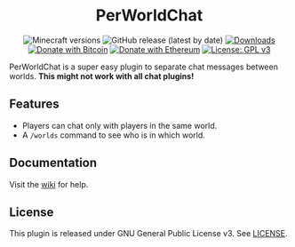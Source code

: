 <h1 align="center">PerWorldChat</h1>

<p align="center">
	<img src="https://img.shields.io/badge/Minecraft-1.8--1.17-orange" alt="Minecraft versions">
	<img src="https://img.shields.io/github/v/release/hyperdefined/PerWorldChat" alt="GitHub release (latest by date)">
	<a href="https://github.com/hyperdefined/PerWorldChat/releases"><img src="https://img.shields.io/github/downloads/hyperdefined/PerWorldChat/total?logo=github" alt="Downloads"></a>
	<a href="https://en.cryptobadges.io/donate/1F29aNKQzci3ga5LDcHHawYzFPXvELTFoL"><img src="https://en.cryptobadges.io/badge/micro/1F29aNKQzci3ga5LDcHHawYzFPXvELTFoL" alt="Donate with Bitcoin"></a>
	<a href="https://en.cryptobadges.io/donate/0x0f58B66993a315dbCc102b4276298B5Ff8895F41"><img src="https://en.cryptobadges.io/badge/micro/0x0f58B66993a315dbCc102b4276298B5Ff8895F41" alt="Donate with Ethereum"></a>
	<a href="https://www.gnu.org/licenses/gpl-3.0"><img src="https://img.shields.io/badge/License-GPLv3-blue.svg" alt="License: GPL v3"></a>
</p>

PerWorldChat is a super easy plugin to separate chat messages between worlds. **This might not work with all chat plugins!**

## Features
* Players can chat only with players in the same world.
* A `/worlds` command to see who is in which world.

## Documentation
Visit the [wiki](https://docs.hyper.lol/perworldchat) for help.

## License
This plugin is released under GNU General Public License v3. See [LICENSE](https://github.com/hyperdefined/PerWorldChat/blob/master/LICENSE).
